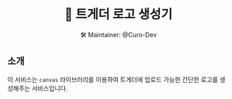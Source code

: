 <h1 align="center">🎨 트게더 로고 생성기</h1>

<p align="center">🛠 Maintainer: @Curo-Dev</p>

## 소개

이 서비스는 `canvas` 라이브러리를 이용하여 트게더에 업로드 가능한 간단한 로고를 생성해주는 서비스입니다.
